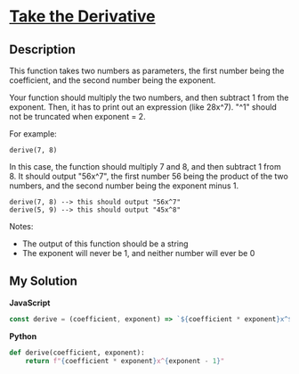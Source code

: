 # [Take the Derivative](https://www.codewars.com/kata/5963c18ecb97be020b0000a2)

## Description

This function takes two numbers as parameters, the first number being the coefficient, and the second number being the exponent.

Your function should multiply the two numbers, and then subtract 1 from the exponent. Then, it has to print out an expression (like 28x^7). "^1" should not be truncated when exponent = 2.

For example:

```
derive(7, 8)
```

In this case, the function should multiply 7 and 8, and then subtract 1 from 8. It should output "56x^7", the first number 56 being the product of the two numbers, and the second number being the exponent minus 1.

```
derive(7, 8) --> this should output "56x^7"
derive(5, 9) --> this should output "45x^8"
```

Notes:

- The output of this function should be a string
- The exponent will never be 1, and neither number will ever be 0

## My Solution

**JavaScript**

```js
const derive = (coefficient, exponent) => `${coefficient * exponent}x^${exponent - 1}`;
```

**Python**

```py
def derive(coefficient, exponent):
    return f"{coefficient * exponent}x^{exponent - 1}"
```
